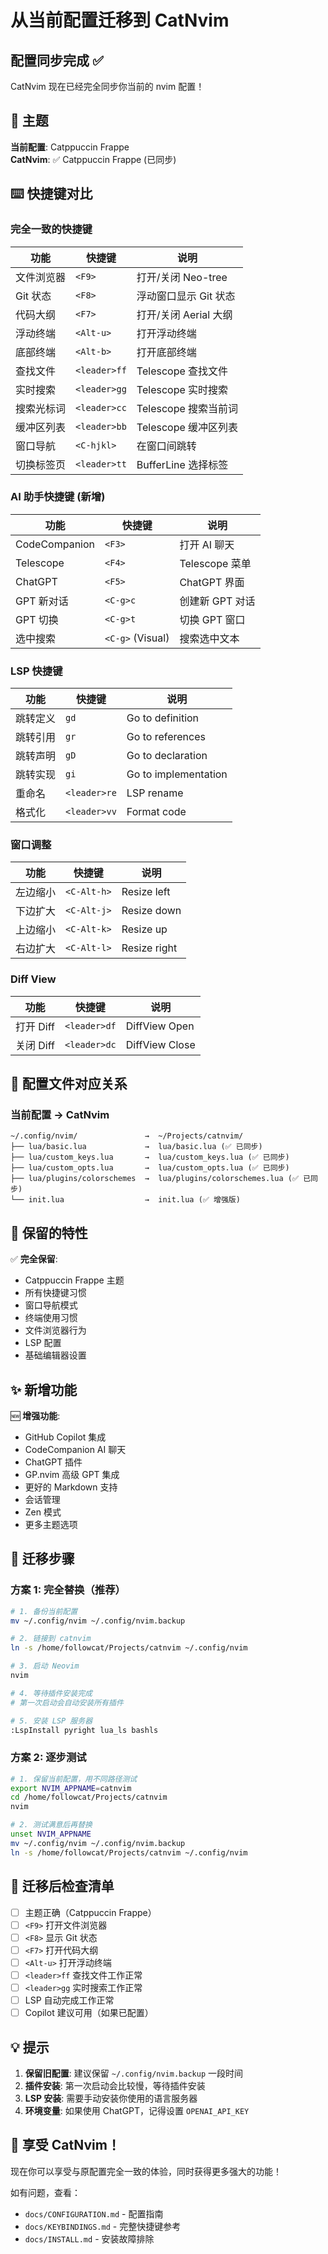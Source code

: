 # 从当前配置迁移到 CatNvim

## 配置同步完成 ✅

CatNvim 现在已经完全同步你当前的 nvim 配置！

## 🎨 主题

**当前配置**: Catppuccin Frappe  
**CatNvim**: ✅ Catppuccin Frappe (已同步)

## ⌨️ 快捷键对比

### 完全一致的快捷键

| 功能 | 快捷键 | 说明 |
|------|--------|------|
| 文件浏览器 | `<F9>` | 打开/关闭 Neo-tree |
| Git 状态 | `<F8>` | 浮动窗口显示 Git 状态 |
| 代码大纲 | `<F7>` | 打开/关闭 Aerial 大纲 |
| 浮动终端 | `<Alt-u>` | 打开浮动终端 |
| 底部终端 | `<Alt-b>` | 打开底部终端 |
| 查找文件 | `<leader>ff` | Telescope 查找文件 |
| 实时搜索 | `<leader>gg` | Telescope 实时搜索 |
| 搜索光标词 | `<leader>cc` | Telescope 搜索当前词 |
| 缓冲区列表 | `<leader>bb` | Telescope 缓冲区列表 |
| 窗口导航 | `<C-hjkl>` | 在窗口间跳转 |
| 切换标签页 | `<leader>tt` | BufferLine 选择标签 |

### AI 助手快捷键 (新增)

| 功能 | 快捷键 | 说明 |
|------|--------|------|
| CodeCompanion | `<F3>` | 打开 AI 聊天 |
| Telescope | `<F4>` | Telescope 菜单 |
| ChatGPT | `<F5>` | ChatGPT 界面 |
| GPT 新对话 | `<C-g>c` | 创建新 GPT 对话 |
| GPT 切换 | `<C-g>t` | 切换 GPT 窗口 |
| 选中搜索 | `<C-g>` (Visual) | 搜索选中文本 |

### LSP 快捷键

| 功能 | 快捷键 | 说明 |
|------|--------|------|
| 跳转定义 | `gd` | Go to definition |
| 跳转引用 | `gr` | Go to references |
| 跳转声明 | `gD` | Go to declaration |
| 跳转实现 | `gi` | Go to implementation |
| 重命名 | `<leader>re` | LSP rename |
| 格式化 | `<leader>vv` | Format code |

### 窗口调整

| 功能 | 快捷键 | 说明 |
|------|--------|------|
| 左边缩小 | `<C-Alt-h>` | Resize left |
| 下边扩大 | `<C-Alt-j>` | Resize down |
| 上边缩小 | `<C-Alt-k>` | Resize up |
| 右边扩大 | `<C-Alt-l>` | Resize right |

### Diff View

| 功能 | 快捷键 | 说明 |
|------|--------|------|
| 打开 Diff | `<leader>df` | DiffView Open |
| 关闭 Diff | `<leader>dc` | DiffView Close |

## 🔧 配置文件对应关系

### 当前配置 → CatNvim

```
~/.config/nvim/               →  ~/Projects/catnvim/
├── lua/basic.lua             →  lua/basic.lua (✅ 已同步)
├── lua/custom_keys.lua       →  lua/custom_keys.lua (✅ 已同步)
├── lua/custom_opts.lua       →  lua/custom_opts.lua (✅ 已同步)
├── lua/plugins/colorschemes  →  lua/plugins/colorschemes.lua (✅ 已同步)
└── init.lua                  →  init.lua (✅ 增强版)
```

## 🎯 保留的特性

✅ **完全保留**:
- Catppuccin Frappe 主题
- 所有快捷键习惯
- 窗口导航模式
- 终端使用习惯
- 文件浏览器行为
- LSP 配置
- 基础编辑器设置

## ✨ 新增功能

🆕 **增强功能**:
- GitHub Copilot 集成
- CodeCompanion AI 聊天
- ChatGPT 插件
- GP.nvim 高级 GPT 集成
- 更好的 Markdown 支持
- 会话管理
- Zen 模式
- 更多主题选项

## 📝 迁移步骤

### 方案 1: 完全替换（推荐）

```bash
# 1. 备份当前配置
mv ~/.config/nvim ~/.config/nvim.backup

# 2. 链接到 catnvim
ln -s /home/followcat/Projects/catnvim ~/.config/nvim

# 3. 启动 Neovim
nvim

# 4. 等待插件安装完成
# 第一次启动会自动安装所有插件

# 5. 安装 LSP 服务器
:LspInstall pyright lua_ls bashls
```

### 方案 2: 逐步测试

```bash
# 1. 保留当前配置，用不同路径测试
export NVIM_APPNAME=catnvim
cd /home/followcat/Projects/catnvim
nvim

# 2. 测试满意后再替换
unset NVIM_APPNAME
mv ~/.config/nvim ~/.config/nvim.backup
ln -s /home/followcat/Projects/catnvim ~/.config/nvim
```

## 🐛 迁移后检查清单

- [ ] 主题正确（Catppuccin Frappe）
- [ ] `<F9>` 打开文件浏览器
- [ ] `<F8>` 显示 Git 状态
- [ ] `<F7>` 打开代码大纲
- [ ] `<Alt-u>` 打开浮动终端
- [ ] `<leader>ff` 查找文件工作正常
- [ ] `<leader>gg` 实时搜索工作正常
- [ ] LSP 自动完成工作正常
- [ ] Copilot 建议可用（如果已配置）

## 💡 提示

1. **保留旧配置**: 建议保留 `~/.config/nvim.backup` 一段时间
2. **插件安装**: 第一次启动会比较慢，等待插件安装
3. **LSP 安装**: 需要手动安装你使用的语言服务器
4. **环境变量**: 如果使用 ChatGPT，记得设置 `OPENAI_API_KEY`

## 🎉 享受 CatNvim！

现在你可以享受与原配置完全一致的体验，同时获得更多强大的功能！

如有问题，查看：
- `docs/CONFIGURATION.md` - 配置指南
- `docs/KEYBINDINGS.md` - 完整快捷键参考
- `docs/INSTALL.md` - 安装故障排除
